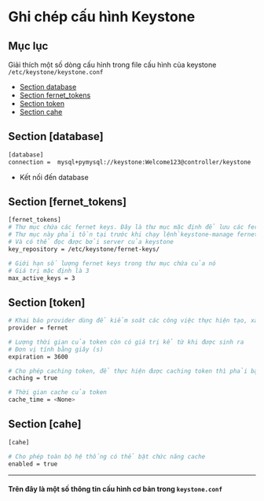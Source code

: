 # Ghi chép cấu hình Keystone

## Mục lục
Giải thích một số dòng cấu hình trong file cấu hình của keystone `/etc/keystone/keystone.conf`
- [Section database](#1)
- [Section fernet_tokens](#2)
- [Section token](#3)
- [Section cahe](#4)
<a name=1></a>
## Section [database]
  ```sh
  [database]
  connection =  mysql+pymysql://keystone:Welcome123@controller/keystone
  ```
  
  - Kết nối đến database
  
<a name=2></a>
## Section [fernet_tokens]
  ```sh
  [fernet_tokens]
  # Thư mục chứa các fernet keys. Đây là thư mục mặc định để lưu các fernet keys.
  # Thư mục này phải tồn tại trước khi chạy lệnh`keystone-manage fernet_setup` cho lần đầu tiên
  # Và có thể đọc được bởi server của keystone
  key_repository = /etc/keystone/fernet-keys/ 

  # Giới hạn số lượng fernet keys trong thư mục chứa của nó
  # Giá trị mặc định là 3
  max_active_keys = 3
  
  ```
<a name=3></a>
## Section [token]
  ```sh
  # Khai báo provider dùng để kiểm soát các công việc thực hiện tạo, xác nhận, thu hồi token trong keystone
  provider = fernet
  
  # Lượng thời gian của token còn có giá trị kể từ khi được sinh ra
  # Đơn vị tính bằng giây (s)
  expiration = 3600
  
  # Cho phép caching token, để thực hiện được caching token thì phải bật chức năng cache trong section [cache]
  caching = true

  # Thời gian cache của token
  cache_time = <None>
  ```
  
<a name=4></a>
## Section [cahe]
  ```sh
  [cahe]
  
  # Cho phép toàn bộ hệ thống có thể bật chức năng cache
  enabled = true
  ```
  
---
#### Trên đây là một số thông tin cấu hình cơ bản trong `keystone.conf`  